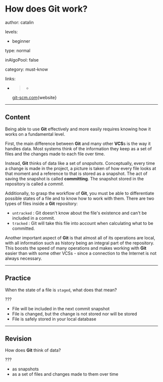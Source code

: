 # How does Git work?
author: catalin

levels:

  - beginner

type: normal

inAlgoPool: false

category: must-know

links:

  - >-
    [git-scm.com](https://git-scm.com/book/en/v2/Getting-Started-Git-Basics){website}

---
## Content

Being able to use **Git** effectively and more easily requires knowing how it works on a fundamental level.

First, the main difference between **Git** and many other **VCS**s is the way it handles data. Most systems think of the information they keep as a set of files and the changes made to each file over time.

Instead, **Git** thinks of data like a set of *snapshots*. Conceptually, every time a change is made in the project, a picture is taken of how every file looks at that moment and a reference to that is stored as a snapshot. The act of saving the snapshot is called **committing**. The snapshot stored in the repository is called a *commit*.

Additionally, to grasp the workflow of **Git**, you must be able to differentiate possible states of a file and to know how to work with them. There are two types of files inside a **Git** repository:
- `untracked` : Git doesn't know about the file's existence and can't be included in a commit.
- `tracked` : Git will take this file into account when calculating what to be committed.

Another important aspect of **Git** is that almost all of its operations are local, with all information such as history being an integral part of the repository. This boosts the speed of many operations and makes working with **Git** easier than with some other VCSs - since a connection to the Internet is not always necessary.

---
## Practice

When the state of a file is `staged`, what does that mean?

???

* File will be included in the next commit snapshot
* File is changed, but the change is not stored nor will be stored
* File is safely stored in your local database

---
## Revision

How does **Git** think of data?

???

* as snapshots
* as a set of files and changes made to them over time
